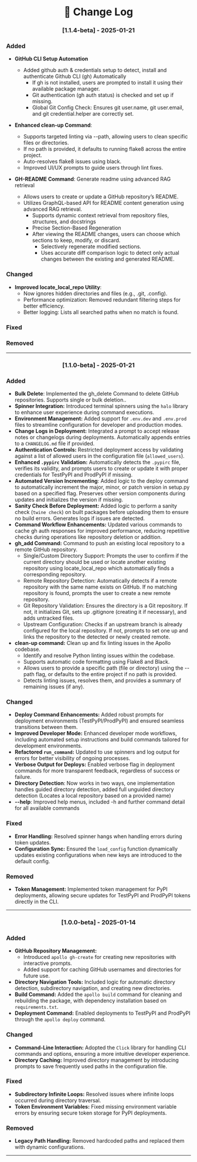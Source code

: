 <h1 align="center"> 📜 Change Log </h1>


<h3 align="center"> [1.1.4-beta] - 2025-01-21 </h3>

### Added
- **GitHub CLI Setup Automation**
	- Added github auth & credentials setup to detect, install and authenticate Github CLI (gh) Automatically 
		- If gh is not installed, users are prompted to install it using their available package manager.
		- Git authentication (gh auth status) is checked and set up if missing.
		- Global Git Config Check: Ensures git user.name, git user.email, and git credential.helper are correctly set.

- **Enhanced clean-up Command**:
	- Supports targeted linting via --path, allowing users to clean specific files or directories.
	- If no path is provided, it defaults to running flake8 across the entire project.
	- Auto-resolves flake8 issues using black.
	- Improved UI/UX prompts to guide users through lint fixes.

- **GH-README Command**: Generate readme using advanced RAG retrieval
	- Allows users to create or update a GitHub repository’s README.
 	- Utilizes GraphQL-based API for README content generation using advanced RAG retrieval.
		- Supports dynamic context retrieval from repository files, structures, and docstrings
		- Precise Section-Based Regeneration
		- After viewing the README changes, users can choose which sections to keep, modify, or discard.
			- Selectively regenerate modified sections.
			- Uses accurate diff comparison logic to detect only actual changes between the existing and generated README.


### Changed
- **Improved locate_local_repo Utility**:
	- Now ignores hidden directories and files (e.g., .git, .config).
	- Performance optimization: Removed redundant filtering steps for better efficiency.
	- Better logging: Lists all searched paths when no match is found.

### Fixed

### Removed

---

<h3 align="center"> [1.1.0-beta] - 2025-01-21 </h3>

### Added
- **Bulk Delete**: Implemented the gh_delete Command to delete GitHub repositories. Supports single or bulk deletion.. 
- **Spinner Integration:** Introduced terminal spinners using the `halo` library to enhance user experience during command executions.
- **Environment Management:** Added support for `.env.dev` and `.env.prod` files to streamline configuration for developer and production modes.
- **Change Logs in Deployment:** Integrated a prompt to accept release notes or changelogs during deployments. Automatically appends entries to a `CHANGELOG.md` file if provided.
- **Authentication Controls:** Restricted deployment access by validating against a list of allowed users in the configuration file (`allowed_users`).
- **Enhanced `.pypirc` Validation:** Automatically detects the `.pypirc` file, verifies its validity, and prompts users to create or update it with proper credentials for TestPyPI and ProdPyPI if missing.
- **Automated Version Incrementing**: Added logic to the deploy command to automatically increment the major, minor, or patch version in setup.py based on a specified flag. Preserves other version components during updates and initializes the version if missing.
- **Sanity Check Before Deployment:** Added logic to perform a sanity check (`twine check`) on built packages before uploading them to ensure no build errors. Generates logs if issues are detected.
- **Command Workflow Enhancements:** Updated various commands to cache gh auth responses for improved performance, reducing repetitive checks during operations like repository deletion or addition.
- **gh_add Command:** Command to push an existing local repository to a remote GitHub repository.
	- Single/Custom Directory Support: Prompts the user to confirm if the current directory should be used or locate another existing repository using locate_local_repo which automatically finds a corresponding repository.
	- Remote Repository Detection: Automatically detects if a remote repository with the same name exists on GitHub. If no matching repository is found, prompts the user to create a new remote repository.
	- Git Repository Validation: Ensures the directory is a Git repository. If not, it initializes Git, sets up .gitignore (creating it if necessary), and adds untracked files.
	- Upstream Configuration: Checks if an upstream branch is already configured for the local repository. If not, prompts to set one up and links the repository to the detected or newly created remote.
- **clean-up command:** Clean up and fix linting issues in the Apollo codebase.
	- Identify and resolve Python linting issues within the codebase.
	- Supports automatic code formatting using Flake8 and Black.
	- Allows users to provide a specific path (file or directory) using the --path flag, or defaults to the entire project if no path is provided.
	- Detects linting issues, resolves them, and provides a summary of remaining issues (if any).


### Changed
- **Deploy Command Enhancements:** Added robust prompts for deployment environments (TestPyPI/ProdPyPI) and ensured seamless transitions between them.
- **Improved Developer Mode:** Enhanced developer mode workflows, including automated setup instructions and build commands tailored for development environments.
- **Refactored `run_command`:** Updated to use spinners and log output for errors for better visibility of ongoing processes.
- **Verbose Output for Deploys:** Enabled verbose flag in deployment commands for more transparent feedback, regardless of success or failure.
- **Directory Detection**: Now works in two ways, one implementation handles guided directory detection, added full unguided directory detection (Locates a local repository based on a provided name)
- **--help**: Improved help menus, included -h and further command detail for all available commands

### Fixed
- **Error Handling:** Resolved spinner hangs when handling errors during token updates.
- **Configuration Sync:** Ensured the `load_config` function dynamically updates existing configurations when new keys are introduced to the default config.

### Removed
- **Token Management:** Implemented token management for PyPI deployments, allowing secure updates for TestPyPI and ProdPyPI tokens directly in the CLI.

---

<h3 align="center"> [1.0.0-beta] - 2025-01-14 </h3>

### Added
- **GitHub Repository Management:**
  - Introduced `apollo gh-create` for creating new repositories with interactive prompts.
  - Added support for caching GitHub usernames and directories for future use.
- **Directory Navigation Tools:** Included logic for automatic directory detection, subdirectory navigation, and creating new directories.
- **Build Command:** Added the `apollo build` command for cleaning and rebuilding the package, with dependency installation based on `requirements.txt`.
- **Deployment Command:** Enabled deployments to TestPyPI and ProdPyPI through the `apollo deploy` command.

### Changed
- **Command-Line Interaction:** Adopted the `Click` library for handling CLI commands and options, ensuring a more intuitive developer experience.
- **Directory Caching:** Improved directory management by introducing prompts to save frequently used paths in the configuration file.

### Fixed
- **Subdirectory Infinite Loops:** Resolved issues where infinite loops occurred during directory traversal.
- **Token Environment Variables:** Fixed missing environment variable errors by ensuring secure token storage for PyPI deployments.

### Removed
- **Legacy Path Handling:** Removed hardcoded paths and replaced them with dynamic configurations.

---
